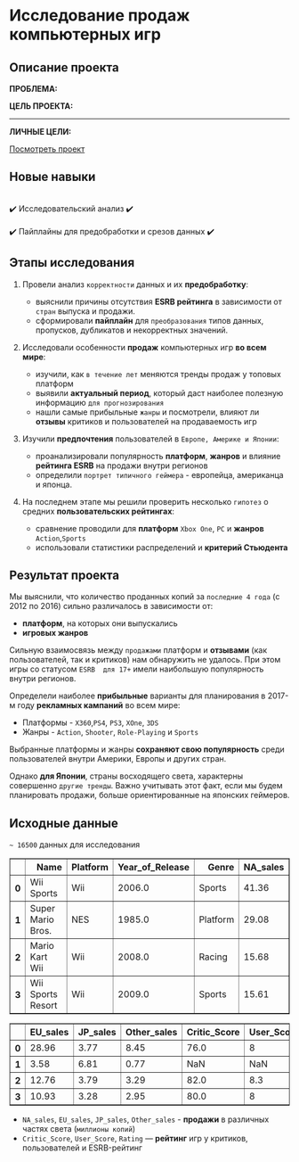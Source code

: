 # Исследование продаж компьютерных игр

## Описание проекта

**ПРОБЛЕМА:**



**ЦЕЛЬ ПРОЕКТА:**



---

**ЛИЧНЫЕ ЦЕЛИ:**



[Посмотреть проект](Video_games_sales_analysis.ipynb)

## Новые навыки

<div class="alert alert-success">
<br> ✔️ Исследовательский анализ ✔️ </br>
<br> ✔️ Пайплайны для предобработки и срезов данных ✔️ </br>
</div>

## Этапы исследования

1. Провели анализ `корректности` данных и их **предобработку**:
    - выяснили причины отсутствия **ESRB рейтинга**  в зависимости от `стран` выпуска и продажи.
    - сформировали **пайплайн** для  `преобразования` типов данных, пропусков, дубликатов и некорректных значений.

2. Исследовали особенности **продаж** компьютерных игр **во всем мире**:
    - изучили, как `в течение лет` меняются тренды продаж у топовых платформ    
    - выявили **актуальный период**, который даст наиболее полезную информацию `для прогнозирования`
    - нашли самые прибыльные `жанры` и посмотрели, влияют ли **отзывы** критиков и пользователей на продаваемость игр

3. Изучили **предпочтения** пользователей в `Европе, Америке и Японии`:
    - проанализировали популярность **платформ**, **жанров** и влияние **рейтинга ESRB** на продажи внутри регионов
    - определили `портрет типичного геймера` - европейца, американца и японца.

4. На последнем этапе мы решили проверить несколько `гипотез` о средних **пользовательских рейтингах**:
    - сравнение проводили для **платформ** `Xbox One`, `PC` и **жанров** `Action`,`Sports`
    - использовали статистики распределений и  **критерий Стьюдента**

## Результат проекта

Мы выяснили, что количество проданных копий за `последние 4 года` (с 2012 по 2016) сильно различалось в зависимости от:
 - **платформ**, на которых они выпускались
 -  **игровых жанров**

Сильную взаимосвязь между `продажами` платформ и **отзывами** (как пользователей, так и критиков) нам обнаружить не удалось.
При этом игры со статусом `ESRB  для 17+`  имели наибольшую популярность внутри регионов. 

Определели наиболее **прибыльные** варианты для планирования в 2017-м году **рекламных кампаний** во всем мире:
   - Платформы -  `X360`,`PS4`, `PS3`, `XOne`, `3DS`
   - Жанры - `Action`, `Shooter`, `Role-Playing` и `Sports`

Выбранные платформы и жанры **cохраняют свою популярность** среди пользователей внутри Америки, Европы и других стран.

Однако **для Японии**, страны восходящего света, характерны совершенно `другие тренды`. 
Важно учитывать этот факт, если мы будем планировать продажи, больше ориентированные на японских геймеров.
 

## Исходные данные

`~ 16500` данных для исследования

<table border="1" class="dataframe">
  <thead>
    <tr style="text-align: right;">
      <th></th>
      <th>Name</th>
      <th>Platform</th>
      <th>Year_of_Release</th>
      <th>Genre</th>
      <th>NA_sales</th>
    </tr>
  </thead>
  <tbody>
    <tr>
      <th>0</th>
      <td>Wii Sports</td>
      <td>Wii</td>
      <td>2006.0</td>
      <td>Sports</td>
      <td>41.36</td>
    </tr>
    <tr>
      <th>1</th>
      <td>Super Mario Bros.</td>
      <td>NES</td>
      <td>1985.0</td>
      <td>Platform</td>
      <td>29.08</td>
    </tr>
    <tr>
      <th>2</th>
      <td>Mario Kart Wii</td>
      <td>Wii</td>
      <td>2008.0</td>
      <td>Racing</td>
      <td>15.68</td>
    </tr>
    <tr>
      <th>3</th>
      <td>Wii Sports Resort</td>
      <td>Wii</td>
      <td>2009.0</td>
      <td>Sports</td>
      <td>15.61</td>
    </tr>
  </tbody>
</table>

<table border="1" class="dataframe">
  <thead>
    <tr style="text-align: right;">
      <th></th>
      <th>EU_sales</th>
      <th>JP_sales</th>
      <th>Other_sales</th>
      <th>Critic_Score</th>
      <th>User_Score</th>
      <th>Rating</th>
    </tr>
  </thead>
  <tbody>
    <tr>
      <th>0</th>
      <td>28.96</td>
      <td>3.77</td>
      <td>8.45</td>
      <td>76.0</td>
      <td>8</td>
      <td>E</td>
    </tr>
    <tr>
      <th>1</th>
      <td>3.58</td>
      <td>6.81</td>
      <td>0.77</td>
      <td>NaN</td>
      <td>NaN</td>
      <td>NaN</td>
    </tr>
    <tr>
      <th>2</th>
      <td>12.76</td>
      <td>3.79</td>
      <td>3.29</td>
      <td>82.0</td>
      <td>8.3</td>
      <td>E</td>
    </tr>
    <tr>
      <th>3</th>
      <td>10.93</td>
      <td>3.28</td>
      <td>2.95</td>
      <td>80.0</td>
      <td>8</td>
      <td>E</td>
    </tr>
  </tbody>
</table>


 - `NA_sales`, `EU_sales`, `JP_sales`, `Other_sales` - **продажи** в различных частях света (`миллионы копий`)
 - `Critic_Score`, `User_Score`, `Rating`  — **рейтинг** игр у критиков, пользователей и ESRB-рейтинг
